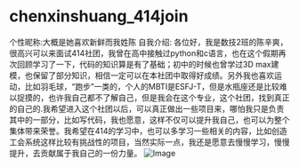 # chenxinshuang_414join
个性昵称:大概是她喜欢新鲜而我姓陈
自我介绍:
各位好，我是数技2班的陈辛爽，很高兴可以来面试414社团，我曾在高中接触过python和c语言，也在这个假期再次回顾学习了一下，代码的知识算是有了基础；初中的时候也曾学过3D max建模，也保留了部分知识，相信一定可以在本社团中取得好成绩。另外我也喜欢运动，比如羽毛球，“跑步”一类的，个人的MBTI是ESFJ-T，但是水瓶座还是比较难以捉摸的，也许我自己都不了解自己，但是我会在这个专业，这个社团，找到真正的自己的.我希望进入这个社团以后，可以真正做出一些项目来，哪怕我只是负责其中的一部分，比如写代码，我也愿意，这样不仅可以提升我自己，也可以为整个集体带来荣誉。我希望在414的学习中，也可以多学习一些相关的内容，比如创造工会系统这样比较有挑战性的项目，当然实际一点，我还是愿意去慢慢学习，慢慢提升，去贡献属于我自己的一份力量。
![Image](https://github.com/user-attachments/assets/45bc7637-b2df-451c-9c3c-bb54049963d5)
